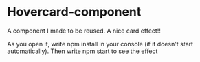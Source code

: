 # Hovercard-component

A component I made to be reused. A nice card effect!! 

As you open it, write npm install in your console (if it doesn't start automatically).
Then write npm start to see the effect
